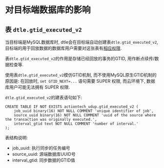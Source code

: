 # 对目标端数据库的影响

## 表 `dtle.gtid_executed_v2`

当目标端是MySQL数据库时, dtle会在目标端自动创建表`dtle.gtid_executed_v2`, 目标端的用于回放数据的数据库用户需要对这张表有[相应权限](./4.4_mysql_user_privileges.md).

表`dtle.gtid_executed_v2`的作用是存储已经回放的事务的GTID, 用作断点续传/数据检查等.

使用表`dtle.gtid_executed_v2`模仿GTID机制, 而不使用MySQL原生GTID机制的原因是: 在回放时, `set GTID_NEXT=...` 语句需要 SUPER 权限, 而云环境下, 数据库用户可能无法拥有 SUPER 权限.

`dtle.gtid_executed_v2`的建表语句如下: 

```
CREATE TABLE IF NOT EXISTS actiontech_udup.gtid_executed_v2 (
    job_uuid binary(16) NOT NULL COMMENT 'unique identifier of job',
    source_uuid binary(16) NOT NULL COMMENT 'uuid of the source where the transaction was originally executed.',
    interval_gtid text NOT NULL COMMENT 'number of interval.'
);
```

表结构说明: 
- job_uuid: 执行同步的任务编号
- source_uuid: 源端数据库UUID号
- interval_gtid: 同步数据的GTID值